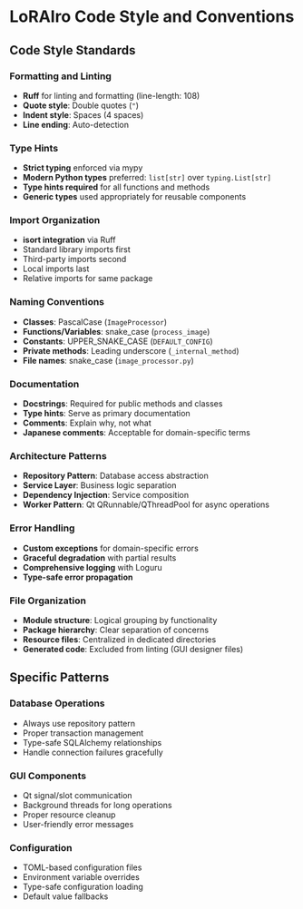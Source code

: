 # LoRAIro Code Style and Conventions

## Code Style Standards

### Formatting and Linting
- **Ruff** for linting and formatting (line-length: 108)
- **Quote style**: Double quotes (`"`)
- **Indent style**: Spaces (4 spaces)
- **Line ending**: Auto-detection

### Type Hints
- **Strict typing** enforced via mypy
- **Modern Python types** preferred: `list[str]` over `typing.List[str]`
- **Type hints required** for all functions and methods
- **Generic types** used appropriately for reusable components

### Import Organization
- **isort integration** via Ruff
- Standard library imports first
- Third-party imports second
- Local imports last
- Relative imports for same package

### Naming Conventions
- **Classes**: PascalCase (`ImageProcessor`)
- **Functions/Variables**: snake_case (`process_image`)
- **Constants**: UPPER_SNAKE_CASE (`DEFAULT_CONFIG`)
- **Private methods**: Leading underscore (`_internal_method`)
- **File names**: snake_case (`image_processor.py`)

### Documentation
- **Docstrings**: Required for public methods and classes
- **Type hints**: Serve as primary documentation
- **Comments**: Explain why, not what
- **Japanese comments**: Acceptable for domain-specific terms

### Architecture Patterns
- **Repository Pattern**: Database access abstraction
- **Service Layer**: Business logic separation
- **Dependency Injection**: Service composition
- **Worker Pattern**: Qt QRunnable/QThreadPool for async operations

### Error Handling
- **Custom exceptions** for domain-specific errors
- **Graceful degradation** with partial results
- **Comprehensive logging** with Loguru
- **Type-safe error propagation**

### File Organization
- **Module structure**: Logical grouping by functionality
- **Package hierarchy**: Clear separation of concerns
- **Resource files**: Centralized in dedicated directories
- **Generated code**: Excluded from linting (GUI designer files)

## Specific Patterns

### Database Operations
- Always use repository pattern
- Proper transaction management
- Type-safe SQLAlchemy relationships
- Handle connection failures gracefully

### GUI Components
- Qt signal/slot communication
- Background threads for long operations
- Proper resource cleanup
- User-friendly error messages

### Configuration
- TOML-based configuration files
- Environment variable overrides
- Type-safe configuration loading
- Default value fallbacks